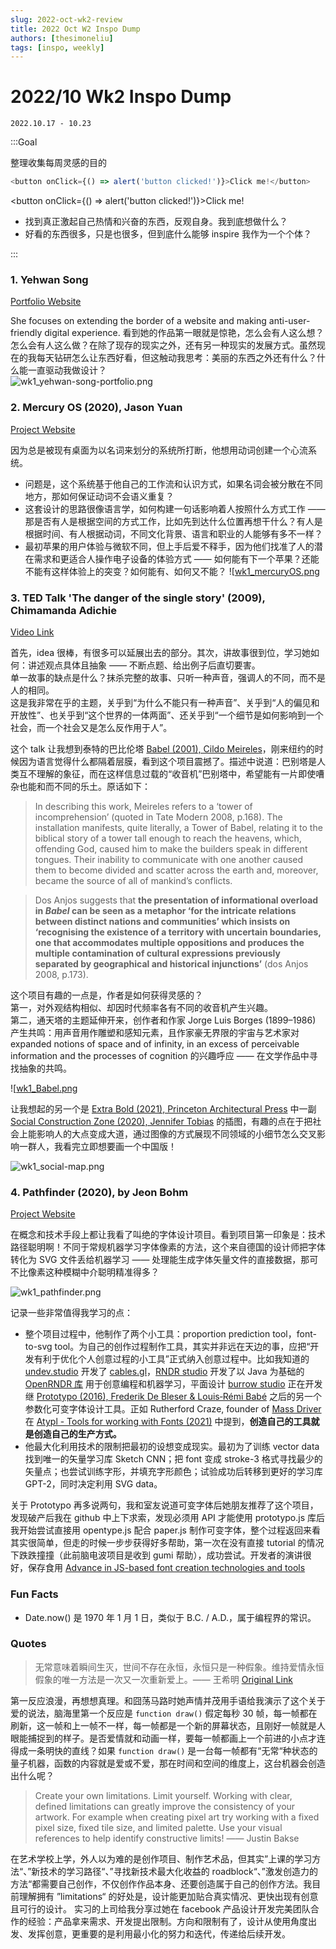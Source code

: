 ```yaml
---
slug: 2022-oct-wk2-review
title: 2022 Oct W2 Inspo Dump
authors: [thesimoneliu]
tags: [inspo, weekly]
---
```


# 2022/10 Wk2 Inspo Dump

`2022.10.17 - 10.23`

:::Goal

整理收集每周灵感的目的

```js
<button onClick={() => alert('button clicked!')}>Click me!</button>
```

<button onClick={() => alert('button clicked!')}>Click me!</button>

- 找到真正激起自己热情和兴奋的东西，反观自身。我到底想做什么？
- 好看的东西很多，只是也很多，但到底什么能够 inspire 我作为一个个体？

:::

### 1. Yehwan Song <br/>

[Portfolio Website](https://yhsong.com/) <br/>

She focuses on extending the border of a website and making anti-user-friendly digital experience. 看到她的作品第一眼就是惊艳，怎么会有人这么想？怎么会有人这么做？在除了现存的现实之外，还有另一种现实的发展方式。虽然现在的我每天钻研怎么让东西好看，但这触动我思考：美丽的东西之外还有什么？什么能一直驱动我做设计？ <br/>
![wk1_yehwan-song-portfolio.png](../src/assets/img/wk1_yehwan-song-portfolio.png)

### 2. Mercury OS (2020), Jason Yuan <br/>

[Project Website](https://uxdesign.cc/introducing-mercury-os-f4de45a04289) <br/>

因为总是被现有桌面为以名词来划分的系统所打断，他想用动词创建一个心流系统。 <br/>

- 问题是，这个系统基于他自己的工作流和认识方式，如果名词会被分散在不同地方，那如何保证动词不会语义重复？
- 这套设计的思路很像语言学，如何构建一句话影响着人按照什么方式工作 —— 那是否有人是根据空间的方式工作，比如先到达什么位置再想干什么？有人是根据时间、有人根据动词，不同文化背景、语言和职业的人能够有多不一样？
- 最初苹果的用户体验与微软不同，但上手后爱不释手，因为他们找准了人的潜在需求和更适合人操作电子设备的体验方式 —— 如何能有下一个苹果？还能不能有这样体验上的突变？如何能有、如何又不能？
  ![[wk1_mercuryOS.png](../src/assets/img/wk1_mercuryOS.png)

### 3. TED Talk 'The danger of the single story' (2009), Chimamanda Adichie <br/>

[Video Link](https://www.youtube.com/watch?v=D9Ihs241zeg&ab_channel=TED) <br/>

首先，idea 很棒，有很多可以延展出去的部分。其次，讲故事很到位，学习她如何：讲述观点具体且抽象 —— 不断点题、给出例子后直切要害。 <br/>
单一故事的缺点是什么？抹杀完整的故事、只听一种声音，强调人的不同，而不是人的相同。 <br/>
这是我非常在乎的主题，关乎到“为什么不能只有一种声音”、关乎到“人的偏见和开放性”、也关乎到“这个世界的一体两面”、还关乎到“一个细节是如何影响到一个社会，而一个社会又是怎么反作用于人”。 <br/>

这个 talk 让我想到泰特的巴比伦塔 [Babel (2001), Cildo Meireles](https://www.tate.org.uk/art/artworks/meireles-babel-t14041)，刚来纽约的时候因为语言觉得什么都隔着层膜，看到这个项目震撼了。描述中说道：巴别塔是人类互不理解的象征，而在这样信息过载的“收音机”巴别塔中，希望能有一片即使嘈杂也能和而不同的乐土。原话如下： <br/>

> In describing this work, Meireles refers to a ‘tower of incomprehension’ (quoted in Tate Modern 2008, p.168). The installation manifests, quite literally, a Tower of Babel, relating it to the biblical story of a tower tall enough to reach the heavens, which, offending God, caused him to make the builders speak in different tongues. Their inability to communicate with one another caused them to become divided and scatter across the earth and, moreover, became the source of all of mankind’s conflicts.

> Dos Anjos suggests that **the presentation of informational overload in *Babel* can be seen as a metaphor ‘for the intricate relations between distinct nations and communities’ which insists on ‘recognising the existence of a territory with uncertain boundaries, one that accommodates multiple oppositions and produces the multiple contamination of cultural expressions previously separated by geographical and historical injunctions’** (dos Anjos 2008, p.173).

这个项目有趣的一点是，作者是如何获得灵感的？ <br/>
第一，对外观结构相似、却因时代频率各有不同的收音机产生兴趣。 <br/>
第二，通天塔的主题延伸开来，创作者和作家 Jorge Luis Borges (1899–1986) 产生共鸣：用声音用作雕塑和感知元素，且作家豪无界限的宇宙与艺术家对 expanded notions of space and of infinity, in an excess of perceivable information and the processes of cognition 的兴趣呼应 —— 在文学作品中寻找抽象的共鸣。 <br/>

![[wk1_Babel.png](../src/assets/img/wk1_Babel.png)

让我想起的另一个是 [Extra Bold (2021), Princeton Architectural Press](https://www.amazon.com/Extra-Bold-Inclusive-Anti-racist-Nonbinary/dp/1616899182/ref=asc_df_1616899182/?tag=hyprod-20&linkCode=df0&hvadid=564807226538&hvpos=&hvnetw=g&hvrand=16817767846468772366&hvpone=&hvptwo=&hvqmt=&hvdev=c&hvdvcmdl=&hvlocint=&hvlocphy=9067609&hvtargid=pla-1155723178976&psc=1) 中一副 [Social Construction Zone (2020), Jennifer Tobias](https://papress.com/pages/extra-bold) 的插图，有趣的点在于把社会上能影响人的大点变成大道，通过图像的方式展现不同领域的小细节怎么交叉影响一群人，我看完立即想要画一个中国版！ <br/>

![wk1_social-map.png](../src/assets/img/wk1_social-map.png)

<!--truncate-->

### 4. Pathfinder (2020), by Jeon Bohm <br/>

[Project Website](https://jeanboehm.de/work/pathfinder) <br/>

在概念和技术手段上都让我看了叫绝的字体设计项目。看到项目第一印象是：技术路径聪明啊！不同于常规机器学习字体像素的方法，这个来自德国的设计师把字体转化为 SVG 文件丢给机器学习 —— 处理能生成字体矢量文件的直接数据，那可不比像素这种模糊中介聪明精准得多？ <br/>

![wk1_pathfinder.png](../src/assets/img/wk1_pathfinder.png)

记录一些非常值得我学习的点： <br/>

- 整个项目过程中，他制作了两个小工具：proportion prediction tool，font-to-svg tool。为自己的创作过程制作工具，其实并非远在天边的事，应把“开发有利于优化个人创意过程的小工具”正式纳入创意过程中。比如我知道的 [undev.studio](https://undev.studio/) 开发了 [cables.gl](https://cables.gl/home)，[RNDR studio](https://rndr.studio/) 开发了以 Java 为基础的 [OpenRNDR 库](https://openrndr.org/) 用于创意编程和机器学习，平面设计 [burrow studio](https://im-burrow.com/) 正在开发继 [Prototypo (2016), Frederik De Bleser & Louis‑Rémi Babé](https://www.prototypo.io/) 之后的另一个参数化可变字体设计工具。正如 Rutherford Craze, founder of [Mass Driver](https://workshop.mass-driver.com/) 在 [Atypl - Tools for working with Fonts (2021)](https://www.youtube.com/watch?v=GbVsMUlsuYA&ab_channel=ATypI) 中提到，**创造自己的工具就是创造自己的生产方式。**
- 他最大化利用技术的限制把最初的设想变成现实。最初为了训练 vector data 找到唯一的矢量学习库 Sketch CNN；把 font 变成 stroke-3 格式寻找最少的矢量点；也尝试训练字形，并填充字形颜色；试验成功后转移到更好的学习库 GPT-2，同时决定利用 SVG data。

关于 Prototypo 再多说两句，我和室友说道可变字体后她朋友推荐了这个项目，发现破产后我在 github 中上下求索，发现必须用 API 才能使用 prototypo.js 库后我开始尝试直接用 opentype.js 配合 paper.js 制作可变字体，整个过程返回来看其实很简单，但走的时候一步步获得好多帮助，第一次在没有直接 tutorial 的情况下跌跌撞撞（此前脑电波项目是收到 gumi 帮助），成功尝试。开发者的演讲很好，保存食用 [Advance in JS-based font creation technologies and tools](https://www.youtube.com/watch?v=sDbwT6vUmCU&ab_channel=ATypI) <br/>

### Fun Facts

- Date.now() 是 1970 年 1 月 1 日，类似于 B.C. / A.D.，属于编程界的常识。

### Quotes

> 无常意味着瞬间生灭，世间不存在永恒，永恒只是一种假象。维持爱情永恒假象的唯一方法是一次又一次重新爱上。—— 王希明 [Original Link](https://mp.weixin.qq.com/s/muWPBTwiPsMC2T2zWl2tzg)

第一反应浪漫，再想想真理。和囧荡马路时她声情并茂用手语给我演示了这个关于爱的说法，脑海里第一个反应是 `function draw()` 假定每秒 30 帧，每一帧都在刷新，这一帧和上一帧不一样，每一帧都是一个新的屏幕状态，且刚好一帧就是人眼能捕捉到的样子。是否爱情就和动画一样，要每一帧都画上一个前进的小点才连得成一条明快的直线？如果 `function draw()` 是一台每一帧都有“无常“种状态的量子机器，函数的内容就是爱或不爱，那在时间和空间的维度上，这台机器会创造出什么呢？

> Create your own limitations.
> Limit yourself. Working with clear, defined limitations can greatly improve the consistency of your artwork. For example when creating pixel art try working with a fixed pixel size, fixed tile size, and limited palette. Use your visual references to help identify constructive limits!
> —— Justin Bakse

在艺术学校上学，外人以为难的是创作项目、制作艺术品，但其实”上课的学习方法“、”新技术的学习路径“、”寻找新技术最大化收益的 roadblock“、”激发创造力的方法“都需要自己创作，不仅创作作品本身、还要创造属于自己的创作方法。我目前理解拥有 ”limitations“ 的好处是，设计能更加贴合真实情况、更快出现有创意且可行的设计。
实习的上司给我分享过她在 facebook 产品设计开发完美团队合作的经验：产品拿来需求、开发提出限制。方向和限制有了，设计从使用角度出发、发挥创意，更重要的是利用最小化的努力和迭代，传递给后续开发。
